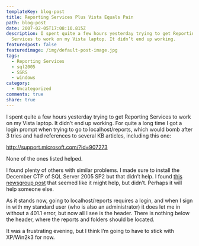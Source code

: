 ```yaml
---
templateKey: blog-post
title: Reporting Services Plus Vista Equals Pain
path: blog-post
date: 2007-02-05T17:08:10.815Z
description: I spent quite a few hours yesterday trying to get Reporting
  Services to work on my Vista laptop. It didn’t end up working.
featuredpost: false
featuredimage: /img/default-post-image.jpg
tags:
  - Reporting Services
  - sql2005
  - SSRS
  - windows
category:
  - Uncategorized
comments: true
share: true
---
```

<!--StartFragment-->

I spent quite a few hours yesterday trying to get Reporting Services to work on my Vista laptop. It didn’t end up working. For quite a long time I got a login prompt when trying to go to localhost/reports, which would bomb after 3 tries and had references to several KB articles, including this one:

<http://support.microsoft.com/?id=907273>

None of the ones listed helped.

I found plenty of others with similar problems. I made sure to install the December CTP of SQL Server 2005 SP2 but that didn’t help. I found [this newsgroup post](http://groups.google.com/group/microsoft.public.sqlserver.reportingsvcs/browse_thread/thread/e889bf8ebb78ccc6/c4a91d20408176b9?lnk=st&q=reporting+services+vista&rnum=3&hl=en#c4a91d20408176b9) that seemed like it might help, but didn’t. Perhaps it will help someone else.

As it stands now, going to localhost/reports requires a login, and when I sign in with my standard user (who is also an administrator) it does let me in without a 401.1 error, but now all I see is the header. There is nothing below the header, where the reports and folders should be located.

It was a frustrating evening, but I think I’m going to have to stick with XP/Win2k3 for now.

<!--EndFragment-->